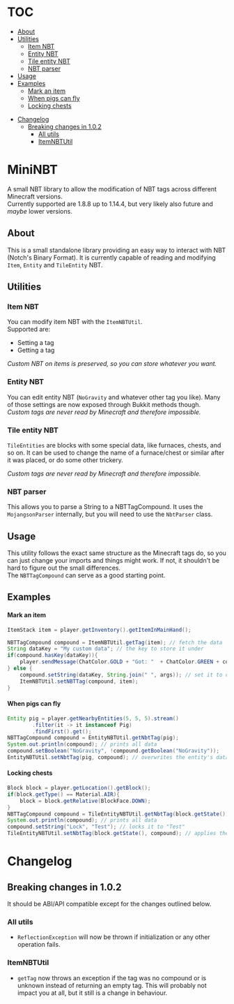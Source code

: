 # TOC
* [About](#about)
* [Utilities](#utilities)
  + [Item NBT](#item-nbt)
  + [Entity NBT](#entity-nbt)
  + [Tile entity NBT](#tile-entity-nbt)
  + [NBT parser](#nbt-parser)
* [Usage](#usage)
* [Examples](#examples)
    - [Mark an item](#mark-an-item)
    - [When pigs can fly](#when-pigs-can-fly)
    - [Locking chests](#locking-chests)
- [Changelog](#changelog)
  * [Breaking changes in 1.0.2](#breaking-changes-in-102)
    + [All utils](#all-utils)
    + [ItemNBTUtil](#itemnbtutil)


# MiniNBT
A small NBT library to allow the modification of NBT tags across different Minecraft versions.  
Currently supported are 1.8.8 up to 1.14.4, but very likely also future and *maybe* lower versions.

## About
This is a small standalone library providing an easy way to interact with NBT (Notch's Binary Format).
It is currently capable of reading and modifying `Item`, `Entity` and `TileEntity` NBT.


## Utilities

### Item NBT
You can modify item NBT with the `ItemNBTUtil`.  
Supported are:
  - Setting a tag
  - Getting a tag

*Custom NBT on items is preserved, so you can store whatever you want.*

### Entity NBT
You can edit entity NBT (`NoGravity` and whatever other tag you like). Many of those settings are now exposed through Bukkit methods though.  
*Custom tags are never read by Minecraft and therefore impossible.*

### Tile entity NBT
`TileEntities` are blocks with some special data, like furnaces, chests, and so on.
It can be used to change the name of a furnace/chest or similar after it was placed, or do some other trickery.

*Custom tags are never read by Minecraft and therefore impossible.*

### NBT parser
This allows you to parse a String to a NBTTagCompound. It uses the `MojangsonParser` internally, but you will need to use the `NbtParser` class.

## Usage
This utility follows the exact same structure as the Minecraft tags do, so you can just change your imports and things might work. If not, it shouldn't be hard to figure out the small differences.  
The `NBTTagCompound` can serve as a good starting point.

## Examples
#### Mark an item
```java
ItemStack item = player.getInventory().getItemInMainHand();

NBTTagCompound compound = ItemNBTUtil.getTag(item); // fetch the data
String dataKey = "My custom data"; // the key to store it under
if(compound.hasKey(dataKey)){
    player.sendMessage(ChatColor.GOLD + "Got: "  + ChatColor.GREEN + compound.getString(dataKey));
} else {
    compound.setString(dataKey, String.join(" ", args)); // set it to command arguments
    ItemNBTUtil.setNBTTag(compound, item);
}
```

#### When pigs can fly
```java
Entity pig = player.getNearbyEntities(5, 5, 5).stream()
        .filter(it -> it instanceof Pig)
        .findFirst().get();
NBTTagCompound compound = EntityNBTUtil.getNbtTag(pig);
System.out.println(compound); // prints all data
compound.setBoolean("NoGravity", !compound.getBoolean("NoGravity"));
EntityNBTUtil.setNbtTag(pig, compound); // overwrites the entity's data
```

#### Locking chests
```java
Block block = player.getLocation().getBlock();
if(block.getType() == Material.AIR){
    block = block.getRelative(BlockFace.DOWN);
}
NBTTagCompound compound = TileEntityNBTUtil.getNbtTag(block.getState());
System.out.println(compound); // prints all data
compound.setString("Lock", "Test"); // locks it to "Test"
TileEntityNBTUtil.setNbtTag(block.getState(), compound); // applies the changes
```

# Changelog

## Breaking changes in 1.0.2
It should be ABI/API compatible except for the changes outlined below.
### All utils
* `ReflectionException` will now be thrown if initialization or any other operation fails.

### ItemNBTUtil
* `getTag` now throws an exception if the tag was no compound or is unknown instead of returning an empty tag.
  This will probably not impact you at all, but it still is a change in behaviour.
